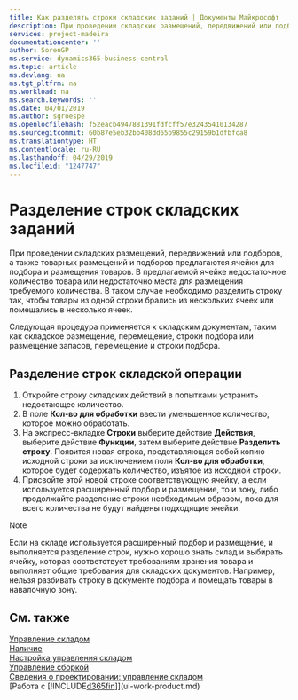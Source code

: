 ```yaml
---
title: Как разделять строки складских заданий | Документы Майкрософт
description: При проведении складских размещений, передвижений или подборов, а также товарных размещений и подборов предлагаются ячейки для подбора и размещения товаров. В предлагаемой ячейке недостаточное количество товара или недостаточно места для размещения требуемого количества. В таком случае необходимо разделить строку так, чтобы товары из одной строки брались из нескольких ячеек или помещались в несколько ячеек.
services: project-madeira
documentationcenter: ''
author: SorenGP
ms.service: dynamics365-business-central
ms.topic: article
ms.devlang: na
ms.tgt_pltfrm: na
ms.workload: na
ms.search.keywords: ''
ms.date: 04/01/2019
ms.author: sgroespe
ms.openlocfilehash: f52eacb4947881391fdfcff57e32435410134287
ms.sourcegitcommit: 60b87e5eb32bb408dd65b9855c29159b1dfbfca8
ms.translationtype: HT
ms.contentlocale: ru-RU
ms.lasthandoff: 04/29/2019
ms.locfileid: "1247747"
---
```

# <a name="split-warehouse-activity-lines"></a>Разделение строк складских заданий
При проведении складских размещений, передвижений или подборов, а также товарных размещений и подборов предлагаются ячейки для подбора и размещения товаров. В предлагаемой ячейке недостаточное количество товара или недостаточно места для размещения требуемого количества. В таком случае необходимо разделить строку так, чтобы товары из одной строки брались из нескольких ячеек или помещались в несколько ячеек.  

Следующая процедура применяется к складским документам, таким как складское размещение, перемещение, строки подбора или размещение запасов, перемещение и строки подбора.  

## <a name="to-split-warehouse-activity-lines"></a>Разделение строк складской операции  
1.  Откройте строку складских действий в попытками устранить недостающее количество.  
2.  В поле **Кол-во для обработки** ввести уменьшенное количество, которое можно обработать.  
3.  На экспресс-вкладке **Строки** выберите действие **Действия**, выберите действие **Функции**, затем выберите действие **Разделить строку**. Появится новая строка, представляющая собой копию исходной строки за исключением поля **Кол-во для обработки**, которое будет содержать количество, изъятое из исходной строки.  
4.  Присвойте этой новой строке соответствующую ячейку, а если используется расширенный подбор и размещение, то и зону, либо продолжайте разделение строки необходимым образом, пока для всего количества не будут найдены подходящие ячейки.  

> [!NOTE]  
>  Если на складе используется расширенный подбор и размещение, и выполняется разделение строк, нужно хорошо знать склад и выбирать ячейку, которая соответствует требованиям хранения товара и выполняет общие требования для складских документов. Например, нельзя разбивать строку в документе подбора и помещать товары в навалочную зону.  

## <a name="see-also"></a>См. также  
[Управление складом](warehouse-manage-warehouse.md)  
[Наличие](inventory-manage-inventory.md)  
[Настройка управления складом](warehouse-setup-warehouse.md)     
[Управление сборкой](assembly-assemble-items.md)    
[Сведения о проектировании: управление складом](design-details-warehouse-management.md)  
[Работа с [!INCLUDE[d365fin](includes/d365fin_md.md)]](ui-work-product.md)
